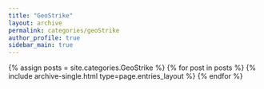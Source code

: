 ```yaml
---
title: "GeoStrike"
layout: archive
permalink: categories/geoStrike
author_profile: true
sidebar_main: true
---
```


{% assign posts = site.categories.GeoStrike %}
{% for post in posts %} {% include archive-single.html type=page.entries_layout %} {% endfor %}